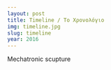 ```yaml
---
layout: post
title: Timeline / Το Χρονολόγιο
img: timeline.jpg
slug: timeline
year: 2016
---
```


Mechatronic scupture
